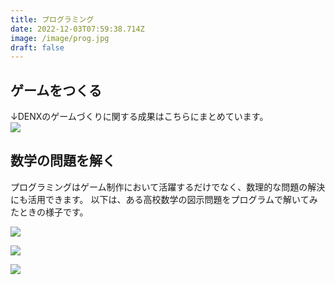 ```yaml
---
title: プログラミング
date: 2022-12-03T07:59:38.714Z
image: /image/prog.jpg
draft: false
---
```

## ゲームをつくる

↓DENXのゲームづくりに関する成果はこちらにまとめています。  
<a href="https://denx.hatenablog.jp/entry/2022/11/16/172319" target="_blank" rel="noopener">![](/image/game.jpg)</a>  


## 数学の問題を解く

プログラミングはゲーム制作において活躍するだけでなく、数理的な問題の解決にも活用できます。
以下は、ある高校数学の図示問題をプログラムで解いてみたときの様子です。

![](/image/programing_1.png)

![](/image/programing_2.png)

![](/image/programing_3.png)